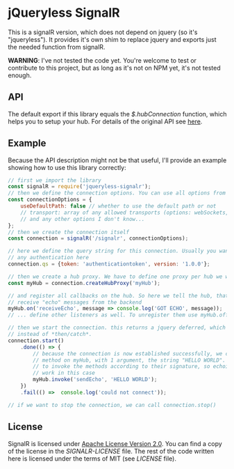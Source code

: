 # jQueryless SignalR

This is a signalR version, which does not depend on jquery (so it's "jqueryless").
It provides it's own shim to replace jquery and exports just the needed function
from signalR.

**WARNING**: I've not tested the code yet. You're welcome to test or contribute
to this project, but as long as it's not on NPM yet, it's not tested enough.

## API

The default export if this library equals the *$.hubConnection* function, which
helps you to setup your hub. For details of the original API see [here](https://docs.microsoft.com/en-us/aspnet/signalr/overview/guide-to-the-api/hubs-api-guide-javascript-client).

## Example

Because the API description might not be that useful, I'll provide an example
showing how to use this library correctly:

```js
// first we import the library
const signalR = require('jqueryless-signalr');
// then we define the connection options. You can use all options from the original
const connectionOptions = {
    useDefaultPath: false // whether to use the default path or not
    // transport: array of any allowed transports (options: webSockets, foreverFrame, serverSentEvents, longPolling)
    // and any other options I don't know...
};
// then we create the connection itself
const connection = signalR('/signalr', connectionOptions);

// here we define the query string for this connection. Usually you want to provide
// any authentication here
connection.qs = {token: 'authenticationtoken', version: '1.0.0'};

// then we create a hub proxy. We have to define one proxy per hub we want to use
const myHub = connection.createHubProxy('myHub');

// and register all callbacks on the hub. So here we tell the hub, that we can
// receive "echo" messages from the backend
myHub.on('receiveEcho', message => console.log('GOT ECHO', message));
// ... define other listeners as well. To unregister them use myHub.off(event, listener)

// then we start the connection. this returns a jquery deferred, which has *done/fail*
// instead of *then/catch*.
connection.start()
    .done(() => {
        // because the connection is now established successfully, we call the *sendEcho*
        // method on myHub, with 1 argument, the string "HELLO WORLD". You have
        // to invoke the methods according to their signature, so echoing a number won't
        // work in this case
        myHub.invoke('sendEcho', 'HELLO WORLD');
    })
    .fail(() =>  console.log('could not connect'));

// if we want to stop the connection, we can call connection.stop()
```

## License

SignalR is licensed under [Apache License Version 2.0](https://github.com/SignalR/SignalR/blob/dev/LICENSE.txt).
You can find a copy of the license in the *SIGNALR-LICENSE* file. The rest of
the code written here is licensed under the terms of MIT (see *LICENSE* file).